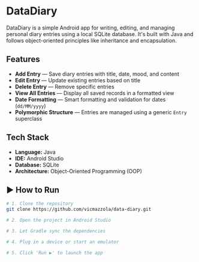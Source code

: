 # DataDiary

DataDiary is a simple Android app for writing, editing, and managing personal diary entries using a local SQLite database. It's built with Java and follows object-oriented principles like inheritance and encapsulation.


## Features

- **Add Entry** — Save diary entries with title, date, mood, and content
- **Edit Entry** — Update existing entries based on title
- **Delete Entry** — Remove specific entries
- **View All Entries** — Display all saved records in a formatted view
- **Date Formatting** — Smart formatting and validation for dates (`dd/MM/yyyy`)
- **Polymorphic Structure** — Entries are managed using a generic `Entry` superclass

## Tech Stack

- **Language:** Java
- **IDE:** Android Studio
- **Database:** SQLite
- **Architecture:** Object-Oriented Programming (OOP)


## ▶️ How to Run

```bash
# 1. Clone the repository
git clone https://github.com/vicmazzola/data-diary.git

# 2. Open the project in Android Studio 

# 3. Let Gradle sync the dependencies

# 4. Plug in a device or start an emulator

# 5. Click 'Run ▶' to launch the app

```

